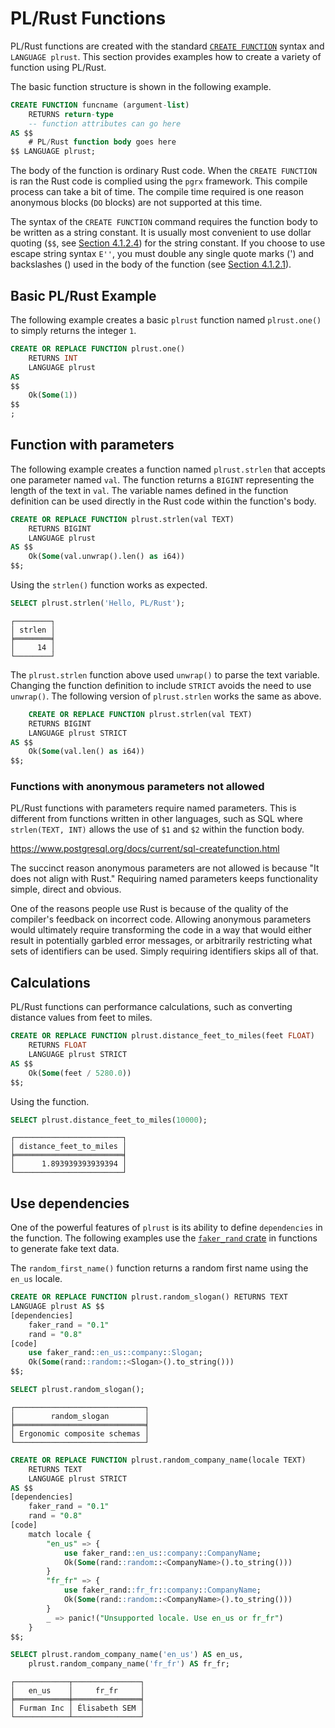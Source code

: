 # PL/Rust Functions

PL/Rust functions are created with the standard
[`CREATE FUNCTION`](https://www.postgresql.org/docs/current/sql-createfunction.html)
syntax and `LANGUAGE plrust`.
This section provides examples how to create a variety
of function using PL/Rust.


The basic function structure is shown in the following example.

```sql
CREATE FUNCTION funcname (argument-list)
    RETURNS return-type
    -- function attributes can go here
AS $$
    # PL/Rust function body goes here
$$ LANGUAGE plrust;
```

The body of the function is ordinary
Rust code. When the `CREATE FUNCTION` is ran the Rust code is
complied using the `pgrx` framework.
This compile process can take a bit of time.
The compile time required is one reason anonymous blocks (`DO` blocks)
are not supported at this time.

The syntax of the `CREATE FUNCTION` command requires the function
body to be written as a string constant. It is usually most convenient 
to use dollar quoting (`$$`, see [Section 4.1.2.4](https://www.postgresql.org/docs/current/sql-syntax-lexical.html#SQL-SYNTAX-DOLLAR-QUOTING))
for the string constant. If you choose to use escape string syntax
`E''`, you must double any single quote marks (') and
backslashes (\) used in the body of the function (see
[Section 4.1.2.1](https://www.postgresql.org/docs/current/sql-syntax-lexical.html#SQL-SYNTAX-STRINGS)).


## Basic PL/Rust Example


The following example creates a basic `plrust` function named
`plrust.one()` to simply returns the integer `1`.


```sql
CREATE OR REPLACE FUNCTION plrust.one()
    RETURNS INT
    LANGUAGE plrust
AS
$$
    Ok(Some(1))
$$
;
```


## Function with parameters

The following example creates a function named `plrust.strlen`
that accepts one parameter named `val`. The function returns a `BIGINT` representing the length of the text in `val`.  The variable names
defined in the function definition can be used directly in the Rust
code within the function's body.

```sql
CREATE OR REPLACE FUNCTION plrust.strlen(val TEXT)
    RETURNS BIGINT
    LANGUAGE plrust
AS $$
    Ok(Some(val.unwrap().len() as i64))
$$;
```

Using the `strlen()` function works as expected.

```sql
SELECT plrust.strlen('Hello, PL/Rust');
```

```
┌────────┐
│ strlen │
╞════════╡
│     14 │
└────────┘
```


The `plrust.strlen` function above used `unwrap()` to parse the
text variable. Changing the function definition to include `STRICT`
avoids the need to use `unwrap()`.  The following version
of `plrust.strlen` works the same as above.


```sql
    CREATE OR REPLACE FUNCTION plrust.strlen(val TEXT)
    RETURNS BIGINT
    LANGUAGE plrust STRICT
AS $$
    Ok(Some(val.len() as i64))
$$;
```


### Functions with anonymous parameters not allowed

PL/Rust functions with parameters require named parameters.
This is different from functions written in other languages,
such as SQL where `strlen(TEXT, INT)` allows the use of
`$1` and `$2` within the function body.

https://www.postgresql.org/docs/current/sql-createfunction.html


The succinct reason anonymous parameters are not allowed is because
"It does not align with Rust."  Requiring named parameters
keeps functionality simple, direct and obvious.

One of the reasons people use Rust is because of the quality of the compiler's feedback on incorrect code. Allowing anonymous parameters would ultimately require transforming the code in a way that would either result in potentially garbled error messages, or arbitrarily restricting what sets of identifiers can be used. Simply requiring identifiers skips all of that.


## Calculations

PL/Rust functions can performance calculations, such as converting
distance values from feet to miles.

```sql
CREATE OR REPLACE FUNCTION plrust.distance_feet_to_miles(feet FLOAT)
    RETURNS FLOAT
    LANGUAGE plrust STRICT
AS $$
    Ok(Some(feet / 5280.0))
$$;
```

Using the function.

```sql
SELECT plrust.distance_feet_to_miles(10000);
```

```
┌────────────────────────┐
│ distance_feet_to_miles │
╞════════════════════════╡
│      1.893939393939394 │
└────────────────────────┘
```


## Use dependencies

One of the powerful features of `plrust` is its ability to define `dependencies`
in the function.  The following examples use the
[`faker_rand` crate](https://docs.rs/faker_rand/latest/faker_rand/index.html)
in functions to generate fake text data.

The `random_first_name()` function returns a random first name using the
 `en_us` locale.
 

```sql
CREATE OR REPLACE FUNCTION plrust.random_slogan() RETURNS TEXT
LANGUAGE plrust AS $$
[dependencies]
    faker_rand = "0.1"
    rand = "0.8"
[code]
    use faker_rand::en_us::company::Slogan;
    Ok(Some(rand::random::<Slogan>().to_string()))
$$;
```


```sql
SELECT plrust.random_slogan();
```

```
┌─────────────────────────────┐
│        random_slogan        │
╞═════════════════════════════╡
│ Ergonomic composite schemas │
└─────────────────────────────┘
```


```sql
CREATE OR REPLACE FUNCTION plrust.random_company_name(locale TEXT)
    RETURNS TEXT
    LANGUAGE plrust STRICT
AS $$
[dependencies]
    faker_rand = "0.1"
    rand = "0.8"
[code]
    match locale {
        "en_us" => {
            use faker_rand::en_us::company::CompanyName;
            Ok(Some(rand::random::<CompanyName>().to_string()))
        }
        "fr_fr" => {
            use faker_rand::fr_fr::company::CompanyName;
            Ok(Some(rand::random::<CompanyName>().to_string()))
        }
        _ => panic!("Unsupported locale. Use en_us or fr_fr")
    }
$$;
```


```sql
SELECT plrust.random_company_name('en_us') AS en_us,
    plrust.random_company_name('fr_fr') AS fr_fr;
```


```
┌────────────┬───────────────┐
│   en_us    │     fr_fr     │
╞════════════╪═══════════════╡
│ Furman Inc │ Élisabeth SEM │
└────────────┴───────────────┘
```


